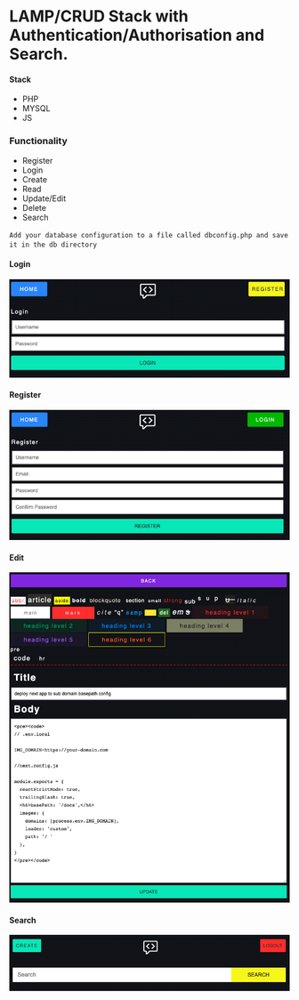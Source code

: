 # LAMP/CRUD Stack with Authentication/Authorisation and Search.

#### Stack
- PHP
- MYSQL
- JS

### Functionality

- Register
- Login
- Create
- Read
- Update/Edit
- Delete
- Search

`Add your database configuration to a file called dbconfig.php and save it in the db directory`

#### Login
![Preview](https://github.com/matthew-via-music/codesearch/raw/main/preview/login.png)
#### Register
![Preview](https://github.com/matthew-via-music/codesearch/raw/main/preview/register.png)
#### Edit
![Preview](https://github.com/matthew-via-music/codesearch/raw/main/preview/edit.png)
#### Search
![Preview](https://github.com/matthew-via-music/codesearch/raw/main/preview/search.png)